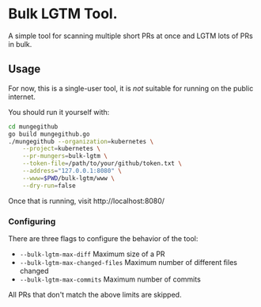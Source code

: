 # Bulk LGTM Tool.

A simple tool for scanning multiple short PRs at once and LGTM lots of PRs
in bulk.

## Usage
For now, this is a single-user tool, it is *not* suitable for running on the
public internet.

You should run it yourself with:
```sh
cd mungegithub
go build mungegithub.go
./mungegithub --organization=kubernetes \
    --project=kubernetes \
    --pr-mungers=bulk-lgtm \
    --token-file=/path/to/your/github/token.txt \
    --address="127.0.0.1:8080" \
    --www=$PWD/bulk-lgtm/www \
    --dry-run=false
```

Once that is running, visit http://localhost:8080/

### Configuring
There are three flags to configure the behavior of the tool:
   * `--bulk-lgtm-max-diff` Maximum size of a PR
   * `--bulk-lgtm-max-changed-files` Maximum number of different files changed
   * `--bulk-lgtm-max-commits` Maximum number of commits

All PRs that don't match the above limits are skipped. 

